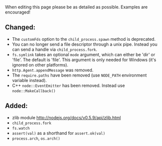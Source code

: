 When editing this page please be as detailed as possible. Examples are encouraged!

## Changed:

 * The `customFds` option to the `child_process.spawn` method is deprecated. 
 * You can no longer send a file descriptor through a unix pipe. Instead you can send a handle via `child_process.fork`.
 * `fs.symlink` takes an optional `mode` argument, which can either be 'dir' or 'file'.  The default is 'file'.  This argument is only needed for Windows (it's ignored on other platforms).
 * `http.Agent.appendMessage` was removed.
 * The `require.paths` have been removed (use `NODE_PATH` environment variable instead).
 * C++ `node::EventEmitter` has been removed. Instead use `node::MakeCallback()`

## Added:

 * zlib module http://nodejs.org/docs/v0.5.9/api/zlib.html
 * `child_process.fork`
 * `fs.watch`
 * `assert(val)` as a shorthand for `assert.ok(val)`
 * `process.arch`, `os.arch()`